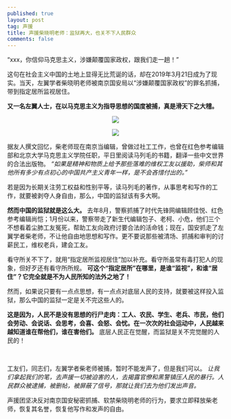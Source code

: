 ```yaml
---
published: true
layout: post
tag: 声援
title: 声援柴晓明老师：监狱再大，也关不下人民群众
comments: false
---
```

“xxx，你信仰马克思主义，涉嫌颠覆国家政权，跟我们走一趟！”

这句在社会主义中国的土地上显得无比荒诞的话，却在2019年3月21日成为了现实。当天，左翼学者柴晓明老师被南京国安局以“涉嫌颠覆国家政权”的罪名抓捕，带到指定居所监视居住。

**又一名左翼人士，在以马克思主义为指导思想的国度被捕，真是滑天下之大稽。**

<p style="text-align: center ;"><img src="http://file.sjyc.cosplay-report.com/61f4b8a1.jpeg" >

<p style="text-align: center ;"><img src="https://chinadigitaltimes.net/chinese/files/2019/03/1-29.jpg" >

<br />

据友人撰文回忆，柴老师现在南京当编辑，曾做过社工工作，也曾在红色参考编辑部和北京大学马克思主义学院任职，平日里阅读马列毛的书籍，翻译一些中文世界的合法出版物。 *“如果是精神和物质上给予那些落难的维权工友以援助，柴师和其他所有多少有点初心的中国共产主义青年一样，是不会吝惜付出的。”*

若是因为长期关注劳工权益和性别平等，读马列毛的著作，从事思考和写作的工作，就要被剥夺人身自由，那么，中国的监狱该有多大啊。

**然而中国的监狱就是这么大。** 去年8月，警察抓捕了时代先锋网编辑顾佳悦、红色参考编辑尚恺；1月份以来，警察带走了新生代编辑包子、老柯、小危，他们三个不想看着尘肺工友冤死，帮助工友向政府讨要合法的活命钱；现在，国安抓走了左翼学者柴老师，不让他自由地思想和写作。更不要说那些被清场、抓捕和审判的讨薪民工，维权老兵，建会工友。

看守所关不下了，就用“指定居所监视居住”加以补充。看守所虽常有毒打犯人的现象，但好歹还有看守所所规。 **可这个“指定居所”在哪里，是谁“监视”，和谁“居住”？它完全就是不为人民所知的法外之地了！**

然而，如果说只要有一点点思想，有一点点对底层人民的支持，就要被这样投入监狱，那么中国的监狱一定是关不完这些人的。

**这是因为，人民不是没有思想的行尸走肉：工人、农民、学生、老兵、市民，他们会劳动、会说话、会思考，会喜、会怒、会忧。在一次次的社会运动中，人民越来越知道谁在帮他们，谁在害他们。** 底层人民正在觉醒，而监狱是关不完觉醒的人民的！

<br />

工友们，同志们，左翼学者柴老师被捕，暂时不能发声了，但是我们可以。 *让我们拿起我们的笔，去声援一切被迫害的人，去揭露官僚和黑警镇压人民的暴行。人民群众被逮捕，被删帖，被屏蔽了信号，那就让我们去为他们发出声音。*

声援团坚决反对南京国安秘密抓捕、软禁柴晓明老师的行为，要求立即释放柴老师，恢复其名誉，恢复他写作和发声的自由。

